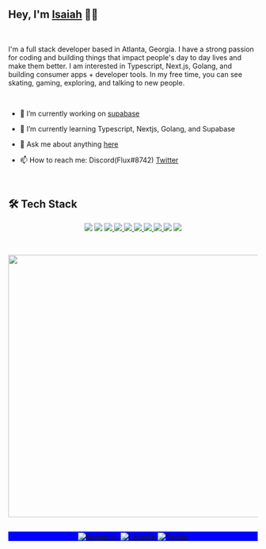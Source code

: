 ## Hey, I'm [Isaiah](https://isaiah-hamilton.com) 👋🏾

<br>

I'm a full stack developer based in Atlanta, Georgia. I have a strong passion for coding and building things that impact people's day to day lives and make them better. I am interested in Typescript, Next.js, Golang, and building consumer apps + developer tools. In my free time, you can see skating, gaming, exploring, and talking to new people.

<br>

- 🔭 I’m currently working on [supabase](https://github.com/supabase)

- 🌱 I’m currently learning Typescript, Nextjs, Golang, and Supabase

- 💬 Ask me about anything [here](https://github.com/Isaiah-Hamilton/Isaiah-Hamilton/issues)

- 📫 How to reach me: Discord(Flux#8742) [Twitter](https://twitter.com/isaiah7hamilton)

<br>

## 🛠 Tech Stack

<p align="center">
  <img src="https://img.shields.io/badge/-JavaScript-05122A?style=flat&logo=javascript">
  <img src="https://img.shields.io/badge/-TypeScript-05122A?style=flat&logo=typeScript">
  <a href="https://supabase.com">
    <img src="https://img.shields.io/badge/-Supabase-05122A?style=flat&logo=supabase">
  </a>
  <a href="https://tailwindcss.com">
    <img src="https://img.shields.io/badge/-Tailwindcss-05122A?style=flat&logo=tailwindcss">
  </a>
  <a href="https://go.dev/">
    <img src="https://img.shields.io/badge/-Golang-05122A?style=flat&logo=go">
  </a>
  <a href="https://nextjs.org/">
    <img src="https://img.shields.io/badge/-Nextjs-05122A?style=flat&logo=next.js">
  </a>
  <a href="https://reactjs.org/">
    <img src="https://img.shields.io/badge/-React-05122A?style=flat&logo=react">
  </a>
  <a href="https://deno.land/">
    <img src="https://img.shields.io/badge/-Deno-05122A?style=flat&logo=deno">
  </a>
  <img src="https://img.shields.io/badge/-Git-05122A?style=flat&logo=git">
  <a href="https://github.com">
    <img src="https://img.shields.io/badge/-GitHub-05122A?style=flat&logo=github">
  </a>
</p>

<br />

<p align="center">
  <img width="530em" src="https://github-readme-stats.vercel.app/api?username=Isaiah-Hamilton&theme=github_dark&show_icons=true&hide_border=true&include_all_commits=true&count_private=true">
</p>
  
##

<p align="center" style="background:blue">
  <a href="https://www.instagram.com/isaiah7hamilton/" target="_blank">
    <img align="center" src="https://img.shields.io/badge/-isaiah7hamilton-05122A?style=flat&logo=instagram" alt="Instagram"/>
  </a>
  <a href="https://www.linkedin.com/in/isaiah-hamilton-093361209/" target="_blank">
    <img align="center" src="https://img.shields.io/badge/-Isaiah%20Hamilton-05122A?style=flat&logo=linkedin" alt="Linkedin"/>
  </a>
  <a href="https://twitter.com/Isaiah7Hamilton" target="_blank">
    <img align="center" src="https://img.shields.io/badge/-isaiah7hamilton-05122A?style=flat&logo=twitter" alt="Twitter"/>
  </a>
</p>
